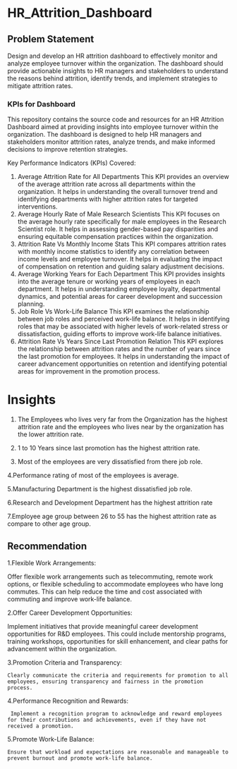 


# HR_Attrition_Dashboard


## Problem Statement

Design and develop an HR attrition dashboard to effectively monitor and analyze employee turnover within the organization. The dashboard should provide actionable insights to HR managers and stakeholders to understand the reasons behind attrition, identify trends, and implement strategies to mitigate attrition rates.

### KPIs for Dashboard 
This repository contains the source code and resources for an HR Attrition Dashboard aimed at providing insights into employee turnover within the organization. The dashboard is designed to help HR managers and stakeholders monitor attrition rates, analyze trends, and make informed decisions to improve retention strategies.

Key Performance Indicators (KPIs) Covered:

1. Average Attrition Rate for All Departments
This KPI provides an overview of the average attrition rate across all departments within the organization. It helps in understanding the overall turnover trend and identifying departments with higher attrition rates for targeted interventions.
2. Average Hourly Rate of Male Research Scientists
This KPI focuses on the average hourly rate specifically for male employees in the Research Scientist role. It helps in assessing gender-based pay disparities and ensuring equitable compensation practices within the organization.
3. Attrition Rate Vs Monthly Income Stats
This KPI compares attrition rates with monthly income statistics to identify any correlation between income levels and employee turnover. It helps in evaluating the impact of compensation on retention and guiding salary adjustment decisions.
4. Average Working Years for Each Department
This KPI provides insights into the average tenure or working years of employees in each department. It helps in understanding employee loyalty, departmental dynamics, and potential areas for career development and succession planning.
5. Job Role Vs Work-Life Balance
This KPI examines the relationship between job roles and perceived work-life balance. It helps in identifying roles that may be associated with higher levels of work-related stress or dissatisfaction, guiding efforts to improve work-life balance initiatives.
6. Attrition Rate Vs Years Since Last Promotion Relation
This KPI explores the relationship between attrition rates and the number of years since the last promotion for employees. It helps in understanding the impact of career advancement opportunities on retention and identifying potential areas for improvement in the promotion process.

# Insights

1. The Employees who lives very far from the Organization has the highest attrition rate and the employees who lives near by the organization has the lower attrition rate. 

2. 1 to 10 Years since last promotion has the highest attrition rate.

3. Most of the employees are very dissatisfied from there job role.

4.Performance rating of most of the employees is average.

5.Manufacturing Department is the highest dissatisfied job role.

6.Research and Development Department has the highest attrition rate

7.Employee age group between 26 to 55 has the highest attrition rate as compare to other age group.

## Recommendation 

1.Flexible Work Arrangements:

  Offer flexible work arrangements such as telecommuting, remote work options, or flexible scheduling to accommodate employees who have long commutes. This can help reduce the time and cost associated with commuting and improve work-life balance.

2.Offer Career Development Opportunities:

   Implement initiatives that provide meaningful career development opportunities for R&D employees. This could include mentorship programs, training workshops, opportunities for skill enhancement, and clear paths for advancement within the organization.

3.Promotion Criteria and Transparency:

    Clearly communicate the criteria and requirements for promotion to all employees, ensuring transparency and fairness in the promotion process.

4.Performance Recognition and Rewards:

     Implement a recognition program to acknowledge and reward employees for their contributions and achievements, even if they have not received a promotion.

5.Promote Work-Life Balance:

    Ensure that workload and expectations are reasonable and manageable to prevent burnout and promote work-life balance.

